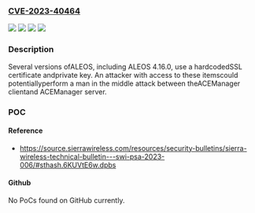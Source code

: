 ### [CVE-2023-40464](https://cve.mitre.org/cgi-bin/cvename.cgi?name=CVE-2023-40464)
![](https://img.shields.io/static/v1?label=Product&message=ALEOS&color=blue)
![](https://img.shields.io/static/v1?label=Version&message=0%20&color=brightgreen)
![](https://img.shields.io/static/v1?label=Version&message=4.10%20&color=brightgreen)
![](https://img.shields.io/static/v1?label=Vulnerability&message=CWE-321&color=brightgreen)

### Description

Several versions ofALEOS, including ALEOS 4.16.0, use a hardcodedSSL certificate andprivate key. An attacker with access to these itemscould potentiallyperform a man in the middle attack between theACEManager clientand ACEManager server.

### POC

#### Reference
- https://source.sierrawireless.com/resources/security-bulletins/sierra-wireless-technical-bulletin---swi-psa-2023-006/#sthash.6KUVtE6w.dpbs

#### Github
No PoCs found on GitHub currently.


